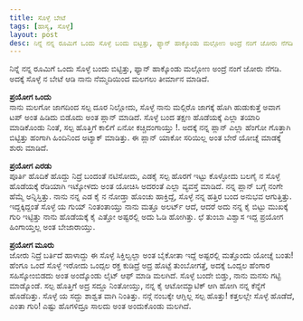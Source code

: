 ```yaml
---
title: ಸೊಳ್ಳೆ ಬೇಟೆ
tags: [ಹಾಸ್ಯ, ಸೊಳ್ಳೆ]
layout: post
desc: ನಿನ್ನೆ ನನ್ನ ರೂಮಿಗೆ ಒಂದು ಸೊಳ್ಳೆ ಬಂದು ಬಿಟ್ಟಿತ್ತು, ಫ್ಯಾನ್ ಹಾಕ್ಕೊಂಡು ಮಲ್ಗೋಣ ಅಂದ್ರೆ ನಂಗೆ ಜೋರು ನೆಗಡಿ. ಅದಕ್ಕೆ ಸೊಳ್ಳೆ ನ ಬೇಟೆ ಆಡಿ ನಾನು ನೆಮ್ಮದಿಯಿಂದ ಮಲಗಲು ತೀರ್ಮಾನ ಮಾಡಿದೆ.
---
```


ನಿನ್ನೆ ನನ್ನ ರೂಮಿಗೆ ಒಂದು ಸೊಳ್ಳೆ ಬಂದು ಬಿಟ್ಟಿತ್ತು, ಫ್ಯಾನ್ ಹಾಕ್ಕೊಂಡು ಮಲ್ಗೋಣ ಅಂದ್ರೆ ನಂಗೆ ಜೋರು ನೆಗಡಿ. ಅದಕ್ಕೆ ಸೊಳ್ಳೆ ನ ಬೇಟೆ ಆಡಿ ನಾನು ನೆಮ್ಮದಿಯಿಂದ ಮಲಗಲು ತೀರ್ಮಾನ ಮಾಡಿದೆ.

**ಪ್ರಯೋಗ ಒಂದು**<br/>
ನಾನು ಮಲಗೋ ಜಾಗದಿಂದ ಸಲ್ಪ ದೂರ ನಿಲ್ಲೋದು, ಸೊಳ್ಳೆ ನಾನು ಮಲ್ಗಿರೊ ಜಾಗಕ್ಕೆ ಹೊಗಿ ಹುಡುಕುತ್ತೆ ಅವಾಗ ಟಪ್ ಅಂತ ಹಿಡಿದು ಬಿಡೊದು ಅಂತ ಪ್ಲಾನ್ ಮಾಡಿದೆ. ಸೊಳ್ಳೆ ಬಂದ ತಕ್ಷಣ ಹೊಡೆಯಕ್ಕೆ ಎಲ್ಲಾ ತಯಾರಿ ಮಾಡಿಕೊಂಡು ನಿಂತೆ, ಸಲ್ಪ ಹೊತ್ತಿಗೆ ಕಾಲಿಗೆ ಏನೋ ಕಚ್ಚಿದಂಗಾಯ್ತು !. ಅದಕ್ಕೆ ನನ್ನ ಪ್ಲಾನ್ ಎಲ್ಲಾ ಹೆಂಗೋ ಗೊತ್ತಾಗಿ ಬಿಟ್ಟಿತ್ತು ಹಂಗಾಗಿ ಹಿಂದಿನಿಂದ ಅಟ್ಯಾಕ್ ಮಾಡಿತ್ತು. ಈ ಪ್ಲಾನ್ ಯಾಕೋ ಸರಿಯಿಲ್ಲ ಅಂತ ಬೇರೆ ಯೋಚ್ನೆ ಮಾಡಕ್ಕೆ ಶುರು ಮಾಡಿದೆ.

**ಪ್ರಯೋಗ ಎರಡು**<br/>
ಪೂರ್ತಿ ಹೊದಿಕೆ ಹೊದ್ದು ನಿದ್ರೆ ಬಂದಂತೆ ನಟಿಸೋದು, ಎಡಕೈ ಸಲ್ಪ ಹೊರಗೆ ಇಟ್ಟು ಕೊಳ್ಳೋದು ಬಲಗೈ ನ ಸೊಳ್ಳೆ ಹೊಡೆಯಕ್ಕೆ ರೆಡಿಯಾಗಿ ಇಟ್ಕೋಳದು ಅಂತ ಯೋಚಿಸಿ ಅದರಂತೆ ಎಲ್ಲಾ ವ್ಯವಸ್ತೆ ಮಾಡಿದೆ. ನನ್ನ ಪ್ಲಾನ್ ಬಗ್ಗೆ ನಂಗೇ ಹೆಮ್ಮೆ ಅನ್ನಿಸ್ತಿತ್ತು. ನಾನು ನನ್ನ ಎಡ ಕೈ ನ ನೋಡ್ತಾ ಹೊಂಚು ಹಾಕ್ತಿದ್ದೆ, ಸೊಳ್ಳೆ ನನ್ನ ಹತ್ತಿರ ಬಂದ ಅನುಭವ ಆಗುತ್ತಿತ್ತು. ಇದ್ದಕ್ಕಿದ್ದಂತೆ ಸೊಳ್ಳೆ ಯ ಗುಯ್ ನಿಂತಂತಾಯ್ತು ನಾನು ಮತ್ತೂ ಅಲರ್ಟ್ ಆದೆ, ಆದರೆ ಅದು ನನ್ನ ಕೈ ಬಿಟ್ಟು ಮುಖಕ್ಕೆ ಗುರಿ ಇಟ್ಟಿತ್ತು ನಾನು ಹೊಡೆಯಕ್ಕೆ ಕೈ ಎತ್ತೋ ಅಷ್ಟರಲ್ಲಿ ಅದು ಓಡಿ ಹೋಗಿತ್ತು. ಛೆ ತುಂಬಾ ವಿಶ್ವಾಸ ಇದ್ದ ಪ್ರಯೋಗ ಹಿಂಗಾಯ್ತಲ್ಲ ಅಂತ ಬೇಜಾರಾಯ್ತು.

**ಪ್ರಯೋಗ ಮೂರು**<br/>
ಜೋರು ನಿದ್ರೆ ಬರ್ತಿದೆ ಹಾಳಾದ್ದು ಈ ಸೊಳ್ಳೆ ಸಿಕ್ತಿಲ್ವಲ್ಲಾ ಅಂತ ಬೈಕೋತಾ ಇದ್ದೆ ಅಷ್ಟರಲ್ಲಿ ಮತ್ತೊಂದು ಯೋಚ್ನೆ ಬಂತು! ಹೆಂಗೂ ಒಂದೆ ಸೊಳ್ಳೆ ಇರೋದು ಒಂದ್ಸಲ ರಕ್ತ ಕುಡಿದ್ರೆ ಅದ್ರ ಹೊಟ್ಟೆ ತುಂಬೋಗತ್ತೆ, ಅದಕ್ಕೆ ಒಂದ್ಸಲ ಹೆಂಗಾರ ಸಹಿಸ್ಕೋಂಬಿಡದು ಅಂತ ಅಂದ್ಕೊಂಡು ಲೈಟ್ ಆಫ್ ಮಾಡಿ ಮಲಗಿದೆ. ಸೊಳ್ಳೆ ಬಂದೇ ಬಿಡ್ತು, ನಾನು ಮನಸು ಗಟ್ಟಿ ಮಾಡ್ಕೊಂಡೆ. ಸಲ್ಪ ಹೊತ್ತಿಗೆ ಅದ್ರ ಸದ್ದೂ ನಿಂತೋಯ್ತು, ನನ್ನ ಕೈ ಆಟೋಮ್ಯಾಟಿಕ್ ಆಗಿ ಹೋಗಿ ನನ್ನ ಕೆನ್ನೆಗೆ ಹೊಡೆದಿತ್ತು. ಸೊಳ್ಳೆ ಯ ಸದ್ದು ಶಾಶ್ವತ ವಾಗಿ ನಿಂತಿತ್ತು. ನನ್ಗೆ ನಂಬಕ್ಕೇ ಆಗ್ಲಿಲ್ಲ ಸಲ್ಪ ಹೊತ್ತು! ಕತ್ತಲಲ್ಲೇ ಸೊಳ್ಳೆ ಹೊಡೆದೆ, ಎಂತಾ ಗುರಿ! ಎಷ್ಟು ಹೊಗಳಿದ್ರೂ ಸಾಲದು ಅಂತ ಅಂದುಕೊಂಡು ಮಲಗಿದೆ.

